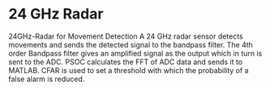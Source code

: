 # 24 GHz Radar
24GHz-Radar for Movement Detection
A 24 GHz radar sensor detects movements and sends the detected signal to the bandpass filter.
The 4th order Bandpass filter gives an amplified signal as the output which in turn is sent to the ADC.
PSOC calculates the FFT of ADC data and sends it to MATLAB.
CFAR is used to set a threshold with which the probability of a false alarm is reduced.
